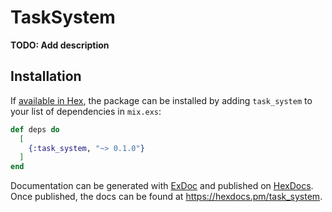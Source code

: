 # TaskSystem

**TODO: Add description**

## Installation

If [available in Hex](https://hex.pm/docs/publish), the package can be installed
by adding `task_system` to your list of dependencies in `mix.exs`:

```elixir
def deps do
  [
    {:task_system, "~> 0.1.0"}
  ]
end
```

Documentation can be generated with [ExDoc](https://github.com/elixir-lang/ex_doc)
and published on [HexDocs](https://hexdocs.pm). Once published, the docs can
be found at <https://hexdocs.pm/task_system>.

